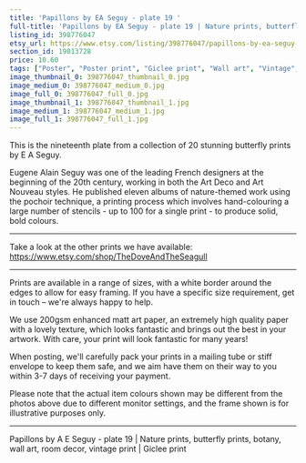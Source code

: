```yaml
---
title: 'Papillons by EA Seguy - plate 19 '
full-title: 'Papillons by EA Seguy - plate 19 | Nature prints, butterfly prints, pattern, botany, wall art, room decor, vintage print | Giclee print'
listing_id: 398776047
etsy_url: https://www.etsy.com/listing/398776047/papillons-by-ea-seguy-plate-19-nature?utm_source=site&utm_medium=api&utm_campaign=api
section_id: 19013728
price: 10.60
tags: ["Poster", "Poster print", "Giclee print", "Wall art", "Vintage", "Watercolour", "Nature", "Botanical art", "Wildlife", "Nature print", "Butterfly print", "Butterfly art", "Butterfly poster", "Papillons"]
image_thumbnail_0: 398776047_thumbnail_0.jpg
image_medium_0: 398776047_medium_0.jpg
image_full_0: 398776047_full_0.jpg
image_thumbnail_1: 398776047_thumbnail_1.jpg
image_medium_1: 398776047_medium_1.jpg
image_full_1: 398776047_full_1.jpg
---
```

This is the nineteenth plate from a collection of 20 stunning butterfly prints by E A Seguy.

Eugene Alain Seguy was one of the leading French designers at the beginning of the 20th century, working in both the Art Deco and Art Nouveau styles. He published eleven albums of nature-themed work using the pochoir technique, a printing process which involves hand-colouring a large number of stencils - up to 100 for a single print -  to produce solid, bold colours.

---

Take a look at the other prints we have available: https://www.etsy.com/shop/TheDoveAndTheSeagull

---

Prints are available in a range of sizes, with a white border around the edges to allow for easy framing. If you have a specific size requirement, get in touch – we&#39;re always happy to help.

We use 200gsm enhanced matt art paper, an extremely high quality paper with a lovely texture, which looks fantastic and brings out the best in your artwork. With care, your print will look fantastic for many years!

When posting, we&#39;ll carefully pack your prints in a mailing tube or stiff envelope to keep them safe, and we aim have them on their way to you within 3-7 days of receiving your payment.

Please note that the actual item colours shown may be different from the photos above due to different monitor settings, and the frame shown is for illustrative purposes only.

---

Papillons by A E Seguy - plate 19 | Nature prints, butterfly prints, botany, wall art, room decor, vintage print | Giclee print
